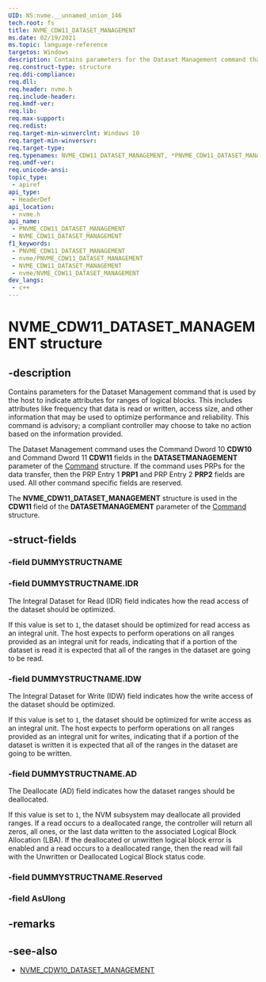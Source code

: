 ```yaml
---
UID: NS:nvme.__unnamed_union_146
tech.root: fs 
title: NVME_CDW11_DATASET_MANAGEMENT
ms.date: 02/19/2021 
ms.topic: language-reference
targetos: Windows
description: Contains parameters for the Dataset Management command that is used by the host to indicate attributes for ranges of logical blocks.
req.construct-type: structure
req.ddi-compliance: 
req.dll: 
req.header: nvme.h
req.include-header: 
req.kmdf-ver: 
req.lib: 
req.max-support: 
req.redist: 
req.target-min-winverclnt: Windows 10 
req.target-min-winversvr: 
req.target-type: 
req.typenames: NVME_CDW11_DATASET_MANAGEMENT, *PNVME_CDW11_DATASET_MANAGEMENT
req.umdf-ver: 
req.unicode-ansi: 
topic_type:
 - apiref
api_type:
 - HeaderDef
api_location:
 - nvme.h
api_name:
 - PNVME_CDW11_DATASET_MANAGEMENT
 - NVME_CDW11_DATASET_MANAGEMENT
f1_keywords:
 - PNVME_CDW11_DATASET_MANAGEMENT
 - nvme/PNVME_CDW11_DATASET_MANAGEMENT
 - NVME_CDW11_DATASET_MANAGEMENT
 - nvme/NVME_CDW11_DATASET_MANAGEMENT
dev_langs:
 - c++
---
```


# NVME_CDW11_DATASET_MANAGEMENT structure

## -description

Contains parameters for the Dataset Management command that is used by the host to indicate attributes for ranges of logical blocks. This includes attributes like frequency that data is read or written, access size, and other information that may be used to optimize performance and reliability. This command is advisory; a compliant controller may choose to take no action based on the information provided.

The Dataset Management command uses the Command Dword 10 **CDW10** and Command Dword 11 **CDW11** fields in the **DATASETMANAGEMENT** parameter of the [Command](ns-nvme-nvme_command.md) structure. If the command uses PRPs for the data transfer, then the PRP Entry 1 **PRP1** and PRP Entry 2 **PRP2** fields are used. All other command specific fields are reserved.

The **NVME_CDW11_DATASET_MANAGEMENT** structure is used in the **CDW11** field of the **DATASETMANAGEMENT** parameter of the [Command](ns-nvme-nvme_command.md) structure.

## -struct-fields

### -field DUMMYSTRUCTNAME

### -field DUMMYSTRUCTNAME.IDR

The Integral Dataset for Read (IDR) field indicates how the read access of the dataset should be optimized.

If this value is set to `1`, the dataset should be optimized for read access as an integral unit. The host expects to perform operations on all ranges provided as an integral unit for reads, indicating that if a portion of the dataset is read it is expected that all of the ranges in the dataset are going to be read.

### -field DUMMYSTRUCTNAME.IDW

The Integral Dataset for Write (IDW) field indicates how the write access of the dataset should be optimized.

If this value is set to `1`, the dataset should be optimized for write access as an integral unit. The host expects to perform operations on all ranges provided as an integral unit for writes, indicating that if a portion of the dataset is written it is expected that all of the ranges in the dataset are going to be written.

### -field DUMMYSTRUCTNAME.AD

The Deallocate (AD) field indicates how the dataset ranges should be deallocated.

If this value is set to `1`, the NVM subsystem may deallocate all provided ranges. If a read occurs to a deallocated range, the controller will return all zeros, all ones, or the last data written to the associated Logical Block Allocation (LBA). If the deallocated or unwritten logical block error is enabled and a read occurs to a deallocated range, then the read will fail with the Unwritten or Deallocated Logical Block status code.

### -field DUMMYSTRUCTNAME.Reserved

### -field AsUlong

## -remarks

## -see-also

- [NVME_CDW10_DATASET_MANAGEMENT](ns-nvme-nvme_cdw10_dataset_management.md)